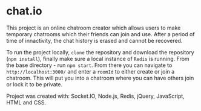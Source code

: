 # chat.io

This project is an online chatroom creator which allows users to make temporary chatrooms which their friends can join and use. After a period of time of innactivity, the chat history is erased and cannot be recovered.

To run the project locally, `clone` the repository and download the repository (`npm install`), finally make sure a local instance of `Redis` is running. From the base directory - run `npm start`. From there you can navigate to `http://localhost:3000/` and enter a `roomId` to either create or join a chatroom. This will put you into a chatroom where you can have others join or lock it to be private.

Project was created with: Socket.IO, Node.js, Redis, jQuery, JavaScript, HTML and CSS.